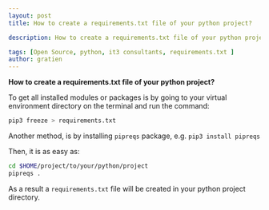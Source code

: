 ```yaml
---
layout: post
title: How to create a requirements.txt file of your python project?

description: How to create a requirements.txt file of your python project

tags: [Open Source, python, it3 consultants, requirements.txt ]
author: gratien
---
```


<strong>How to create a requirements.txt file of your python project?</strong>

To get all installed modules or packages is by going to your virtual environment directory
on the terminal and run the command:

```bash
pip3 freeze > requirements.txt
```

Another method, is by installing `pipreqs` package, e.g. `pip3 install pipreqs`

Then, it is as easy as:

```bash
cd $HOME/project/to/your/python/project
pipreqs .
```

As a result a `requirements.txt` file will be created in your python project directory.

